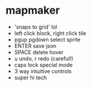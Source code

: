 # mapmaker

  * 'snaps to grid' lol
  * left click block, right click tile
  * pgup pgdown select sprite
  * ENTER save json
  * SPACE delete hover
  * u undo, r redo (careful!)
  * caps lock special mode
  * 3 way intuitive controls
  * super hi tech

